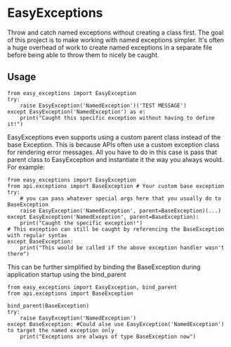 
# EasyExceptions
Throw and catch named exceptions without creating a class first. The goal of this project is to make working with named exceptions simpler. It's often a huge overhead of work to create named exceptions in a separate file before being able to throw them to nicely be caught. 

## Usage
    from easy_exceptions import EasyException
    try:
        raise EasyException('NamedException')('TEST MESSAGE')
    except EasyException('NamedException') as e:
        print("Caught this specific exception without having to define it!")

EasyExceptions even supports using a custom parent class instead of the base Exception. This is because APIs often use a custom exception class for rendering error messages. All you have to do in this case is pass that parent class to EasyException and instantiate it the way you always would. For example: 

    from easy_exceptions import EasyException 
    from api.exceptions import BaseException # Your custom base exception
    try:
        # you can pass whatever special args here that you usually do to BaseException
        raise EasyException('NamedException', parent=BaseException)(...)
    except EasyException('NamedException', parent=BaseException):
        print("Caught the specific exception!") 
    # This exception can still be caught by referencing the BaseException with regular syntax 
    except BaseException:
        print("This would be called if the above exception handler wasn't there")

This can be further simplified by binding the BaseException during application startup using the bind_parent

    from easy_exceptions import EasyException, bind_parent 
    from api.exceptions import BaseException

    bind_parent(BaseException)
    try:
        raise EasyException('NamedException') 
    except BaseException: #Could alse use EasyException('NamedException') to target the named exception only
        print("Exceptions are always of type BaseException now")
